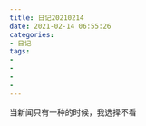 ```yaml
---
title: 日记20210214
date: 2021-02-14 06:55:26
categories:
- 日记
tags:
- 
- 
- 
- 
---
```

当新闻只有一种的时候，我选择不看
